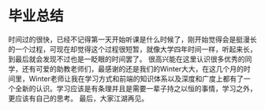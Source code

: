 # 毕业总结

时间过的很快，已经不记得第一天开始听课是什么时候了，刚开始觉得会是挺漫长的一个过程，可现在却觉得这个过程很短暂，就像大学四年时间一样，听起来长，到最后就会发现不过也是一眨眼的时间罢了。
很高兴能在这里认识很多优秀的同学，还有可爱的助教老师们，最感谢的还是我们的Winter大大，在这几个月的时间里，Winter老师让我在学习方式和前端的知识体系以及深度和广度上都有了一个全新的认识。学习应该是有条理并且是需要一辈子持之以恒的事情，学习之外，更应该有自己的思考。
最后，大家江湖再见。